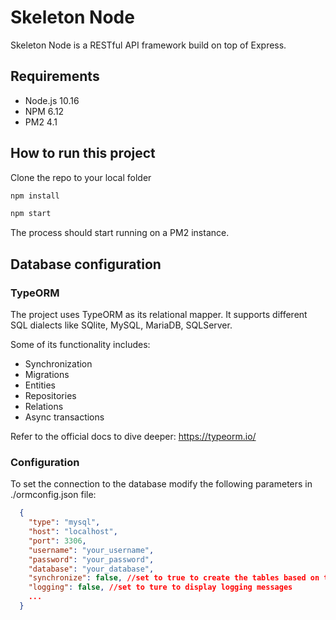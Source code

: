 # Skeleton Node
Skeleton Node is a RESTful API framework build on top of Express.

## Requirements
- Node.js 10.16
- NPM 6.12
- PM2 4.1

## How to run this project
Clone the repo to your local folder

```bash
npm install
``` 
```bash
npm start
```
The process should start running on a PM2 instance.

## Database configuration
### TypeORM
The project uses TypeORM as its relational mapper. It supports different SQL dialects like SQlite, MySQL, MariaDB, SQLServer.

Some of its functionality includes: 
- Synchronization
- Migrations
- Entities
- Repositories
- Relations
- Async transactions

Refer to the official docs to dive deeper: https://typeorm.io/

### Configuration
To set the connection to the database modify the following parameters in ./ormconfig.json file:
```json
  {
    "type": "mysql",
    "host": "localhost",
    "port": 3306,
    "username": "your_username",
    "password": "your_password",
    "database": "your_database",
    "synchronize": false, //set to true to create the tables based on the models
    "logging": false, //set to ture to display logging messages
    ...
  }
```





